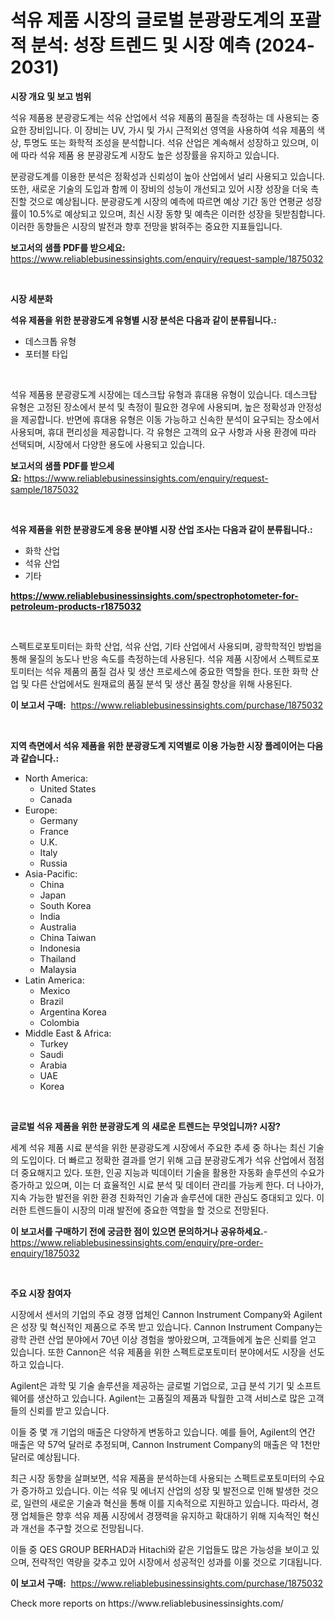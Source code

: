 <p><h1>석유 제품 시장의 글로벌 분광광도계의 포괄적 분석: 성장 트렌드 및 시장 예측 (2024-2031)</h1></p><p><strong>시장 개요 및 보고 범위</strong></p>
<p><p>석유 제품용 분광광도계는 석유 산업에서 석유 제품의 품질을 측정하는 데 사용되는 중요한 장비입니다. 이 장비는 UV, 가시 및 가시 근적외선 영역을 사용하여 석유 제품의 색상, 투명도 또는 화학적 조성을 분석합니다. 석유 산업은 계속해서 성장하고 있으며, 이에 따라 석유 제품 용 분광광도계 시장도 높은 성장률을 유지하고 있습니다.</p><p>분광광도계를 이용한 분석은 정확성과 신뢰성이 높아 산업에서 널리 사용되고 있습니다. 또한, 새로운 기술의 도입과 함께 이 장비의 성능이 개선되고 있어 시장 성장을 더욱 촉진할 것으로 예상됩니다. 분광광도계 시장의 예측에 따르면 예상 기간 동안 연평균 성장률이 10.5%로 예상되고 있으며, 최신 시장 동향 및 예측은 이러한 성장을 뒷받침합니다. 이러한 동향들은 시장의 발전과 향후 전망을 밝혀주는 중요한 지표들입니다.</p></p>
<p><strong>보고서의 샘플 PDF를 받으세요:</strong> <a href="https://www.reliablebusinessinsights.com/enquiry/request-sample/1875032">https://www.reliablebusinessinsights.com/enquiry/request-sample/1875032</a></p>
<p>&nbsp;</p>
<p><strong>시장 세분화</strong></p>
<p><strong>석유 제품을 위한 분광광도계 유형별 시장 분석은 다음과 같이 분류됩니다.:</strong></p>
<p><ul><li>데스크톱 유형</li><li>포터블 타입</li></ul></p>
<p>&nbsp;</p>
<p><p>석유 제품용 분광광도계 시장에는 데스크탑 유형과 휴대용 유형이 있습니다. 데스크탑 유형은 고정된 장소에서 분석 및 측정이 필요한 경우에 사용되며, 높은 정확성과 안정성을 제공합니다. 반면에 휴대용 유형은 이동 가능하고 신속한 분석이 요구되는 장소에서 사용되며, 휴대 편리성을 제공합니다. 각 유형은 고객의 요구 사항과 사용 환경에 따라 선택되며, 시장에서 다양한 용도에 사용되고 있습니다.</p></p>
<p><strong>보고서의 샘플 PDF를 받으세요:</strong>&nbsp;<a href="https://www.reliablebusinessinsights.com/enquiry/request-sample/1875032">https://www.reliablebusinessinsights.com/enquiry/request-sample/1875032</a></p>
<p>&nbsp;</p>
<p><strong> 석유 제품을 위한 분광광도계 응용 분야별 시장 산업 조사는 다음과 같이 분류됩니다.:</strong></p>
<p><ul><li>화학 산업</li><li>석유 산업</li><li>기타</li></ul></p>
<p><strong><a href="https://www.reliablebusinessinsights.com/spectrophotometer-for-petroleum-products-r1875032">https://www.reliablebusinessinsights.com/spectrophotometer-for-petroleum-products-r1875032</a></strong></p>
<p>&nbsp;</p>
<p><p>스펙트로포토미터는 화학 산업, 석유 산업, 기타 산업에서 사용되며, 광학학적인 방법을 통해 물질의 농도나 반응 속도를 측정하는데 사용된다. 석유 제품 시장에서 스펙트로포토미터는 석유 제품의 품질 검사 및 생산 프로세스에 중요한 역할을 한다. 또한 화학 산업 및 다른 산업에서도 원재료의 품질 분석 및 생산 품질 향상을 위해 사용된다.</p></p>
<p><strong>이 보고서 구매:</strong>&nbsp; <a href="https://www.reliablebusinessinsights.com/purchase/1875032">https://www.reliablebusinessinsights.com/purchase/1875032</a></p>
<p>&nbsp;</p>
<p><strong>지역 측면에서 석유 제품을 위한 분광광도계 지역별로 이용 가능한 시장 플레이어는 다음과 같습니다.:</strong></p>
<p><ul>
    <li>
        North America:
        <ul>
            <li>United States</li>
            <li>Canada</li>
        </ul>
    </li>
    <li>
        Europe:
        <ul>
            <li>Germany</li>
            <li>France</li>
            <li>U.K.</li>
            <li>Italy</li>
            <li>Russia</li>
        </ul>
    </li>
    <li>
        Asia-Pacific:
        <ul>
            <li>China</li>
            <li>Japan</li>
            <li>South Korea</li>
            <li>India</li>
            <li>Australia</li>
            <li>China Taiwan</li>
            <li>Indonesia</li>
            <li>Thailand</li>
            <li>Malaysia</li>
        </ul>
    </li>
    <li>
        Latin America:
        <ul>
            <li>Mexico</li>
            <li>Brazil</li>
            <li>Argentina Korea</li>
            <li>Colombia</li>
        </ul>
    </li>
    <li>
        Middle East & Africa:
        <ul>
            <li>Turkey</li>
            <li>Saudi</li>
            <li>Arabia</li>
            <li>UAE</li>
            <li>Korea</li>
        </ul>
    </li>
    </ul></p>
<p>&nbsp;</p>
<p><strong>글로벌 석유 제품을 위한 분광광도계 의 새로운 트렌드는 무엇입니까? 시장?</strong></p>
<p><p>세계 석유 제품 시료 분석을 위한 분광광도계 시장에서 주요한 추세 중 하나는 최신 기술의 도입이다. 더 빠르고 정확한 결과를 얻기 위해 고급 분광광도계가 석유 산업에서 점점 더 중요해지고 있다. 또한, 인공 지능과 빅데이터 기술을 활용한 자동화 솔루션의 수요가 증가하고 있으며, 이는 더 효율적인 시료 분석 및 데이터 관리를 가능케 한다. 더 나아가, 지속 가능한 발전을 위한 환경 친화적인 기술과 솔루션에 대한 관심도 증대되고 있다. 이러한 트렌드들이 시장의 미래 발전에 중요한 역할을 할 것으로 전망된다.</p></p>
<p><strong>이 보고서를 구매하기 전에 궁금한 점이 있으면 문의하거나 공유하세요.</strong>- <a href="https://www.reliablebusinessinsights.com/enquiry/pre-order-enquiry/1875032">https://www.reliablebusinessinsights.com/enquiry/pre-order-enquiry/1875032</a></p>
<p>&nbsp;</p>
<p><strong>주요 시장 참여자</strong></p>
<p><p>시장에서 센서의 기업의 주요 경쟁 업체인 Cannon Instrument Company와 Agilent은 성장 및 혁신적인 제품으로 주목 받고 있습니다. Cannon Instrument Company는 광학 관련 산업 분야에서 70년 이상 경험을 쌓아왔으며, 고객들에게 높은 신뢰를 얻고 있습니다. 또한 Cannon은 석유 제품을 위한 스펙트로포토미터 분야에서도 시장을 선도하고 있습니다.</p><p>Agilent은 과학 및 기술 솔루션을 제공하는 글로벌 기업으로, 고급 분석 기기 및 소프트웨어를 생산하고 있습니다. Agilent는 고품질의 제품과 탁월한 고객 서비스로 많은 고객들의 신뢰를 받고 있습니다.</p><p>이들 중 몇 개 기업의 매출은 다양하게 변동하고 있습니다. 예를 들어, Agilent의 연간 매출은 약 57억 달러로 추정되며, Cannon Instrument Company의 매출은 약 1천만 달러로 예상됩니다.</p><p>최근 시장 동향을 살펴보면, 석유 제품을 분석하는데 사용되는 스펙트로포토미터의 수요가 증가하고 있습니다. 이는 석유 및 에너지 산업의 성장 및 발전으로 인해 발생한 것으로, 일련의 새로운 기술과 혁신을 통해 이를 지속적으로 지원하고 있습니다. 따라서, 경쟁 업체들은 향후 석유 제품 시장에서 경쟁력을 유지하고 확대하기 위해 지속적인 혁신과 개선을 추구할 것으로 전망됩니다.</p><p>이들 중 QES GROUP BERHAD과 Hitachi와 같은 기업들도 많은 가능성을 보이고 있으며, 전략적인 역량을 갖추고 있어 시장에서 성공적인 성과를 이룰 것으로 기대됩니다.</p></p>
<p><strong>이 보고서 구매:</strong>&nbsp;&nbsp;<a href="https://www.reliablebusinessinsights.com/purchase/1875032">https://www.reliablebusinessinsights.com/purchase/1875032</a></p>
<p>Check more reports on https://www.reliablebusinessinsights.com/</p>